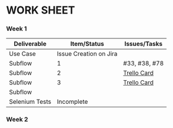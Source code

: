 ﻿# WORK SHEET
 
### Week 1

| Deliverable   | Item/Status   |  Issues/Tasks
| ------------- | ------------  |  ------------
| Use Case      |Issue Creation on Jira         | &nbsp;
| Subflow      | 1             |  #33, #38, #78
| Subflow      | 2             |  [Trello Card](https://www.pivotaltracker.com/story/show/114636091)
| Subflow      | 3             |  [Trello Card](https://trello.com/c/diA1DaMw)
| Subflow      | &nbsp;        | &nbsp;
| Selenium Tests| Incomplete    |

### Week 2
